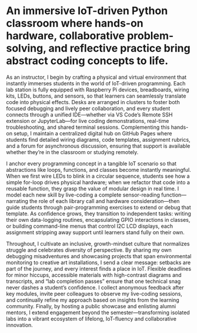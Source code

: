 # An immersive IoT-driven Python classroom where hands-on hardware, collaborative problem-solving, and reflective practice bring abstract coding concepts to life.

As an instructor, I begin by crafting a physical and virtual environment that instantly immerses students in the world of IoT-driven programming. Each lab station is fully equipped with Raspberry Pi devices, breadboards, wiring kits, LEDs, buttons, and sensors, so that learners can seamlessly translate code into physical effects. Desks are arranged in clusters to foster both focused debugging and lively peer collaboration, and every student connects through a unified IDE—whether via VS Code’s Remote SSH extension or JupyterLab—for live coding demonstrations, real-time troubleshooting, and shared terminal sessions. Complementing this hands-on setup, I maintain a centralized digital hub on GitHub Pages where students find detailed wiring diagrams, code templates, assignment rubrics, and a forum for asynchronous discussion, ensuring that support is available whether they’re in the classroom or studying remotely.

I anchor every programming concept in a tangible IoT scenario so that abstractions like loops, functions, and classes become instantly meaningful. When we first wire LEDs to blink in a circular sequence, students see how a simple for-loop drives physical hardware; when we refactor that code into a reusable function, they grasp the value of modular design in real time. I model each new skill by live-coding a complete sensor-reading function—narrating the role of each library call and hardware consideration—then guide students through pair-programming exercises to extend or debug that template. As confidence grows, they transition to independent tasks: writing their own data-logging routines, encapsulating GPIO interactions in classes, or building command-line menus that control I2C LCD displays, each assignment stripping away support until learners stand fully on their own.

Throughout, I cultivate an inclusive, growth-mindset culture that normalizes struggle and celebrates diversity of perspective. By sharing my own debugging misadventures and showcasing projects that span environmental monitoring to creative art installations, I send a clear message: setbacks are part of the journey, and every interest finds a place in IoT. Flexible deadlines for minor hiccups, accessible materials with high-contrast diagrams and transcripts, and “lab completion passes” ensure that one technical snag never dashes a student’s confidence. I collect anonymous feedback after key modules, invite peer colleagues to observe my live-coding sessions, and continually refine my approach based on insights from the learning community. Finally, by hosting a public showcase and enlisting alumni mentors, I extend engagement beyond the semester—transforming isolated labs into a vibrant ecosystem of lifelong, IoT-fluency and collaborative innovation.
